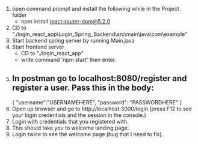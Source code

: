1. open command prompt and install the following while in the Project folder
   - npm install react-router-dom@5.2.0
2. CD to "./login_react_app\Login_Spring_Backend\src\main\java\com\example" 
3. Start backend spring server by running Main.java 
3. Start frontend server
   - CD to "./login_react_app"
   - write command 'npm start' then enter.
4. In postman go to localhost:8080/register and register a user. Pass this in the body:
   -
   {
      "username":"USERNAMEHERE",
      "password": "PASSWORDHERE"
}
5. Open up browser and go to http://localhost:3000/login (press F12 to see your login credentials and the session in the console.)
6. Login with credentials that you registered with.
7. This should take you to welcome landing page.
8. Login twice to see the welcome page (bug that I need to fix).